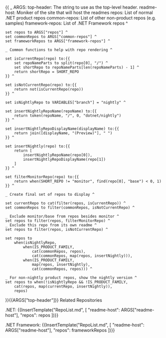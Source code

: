 {{
    _ ARGS:
      top-header: The string to use as the top-level header.
      readme-host: Moniker of the site that will host the readmes
      repos: List of normal .NET product repos
      common-repos: List of other non-product repos (e.g. samples)
      framework-repos: List of .NET Framework repos ^

    set repos to ARGS["repos"] ^
    set commonRepos to ARGS["common-repos"] ^
    set frameworkRepos to ARGS["framework-repos"] ^

    _ Common functions to help with repo rendering ^

    set isCurrentRepo(repo) to:{{
        set repoNameParts to split(repo[0], "/") ^
        set shortRepo to repoNameParts[len(repoNameParts) - 1] ^
        return shortRepo = SHORT_REPO
    }} ^

    set isNotCurrentRepo(repo) to:{{
        return not(isCurrentRepo(repo))
    }} ^

    set isNightlyRepo to VARIABLES["branch"] = "nightly" ^

    set insertNightlyRepoName(repoName) to:{{
        return token(repoName, "/", 0, "dotnet/nightly")
    }} ^

    set insertNightlyRepoDisplayName(displayName) to:{{
        return join([displayName, "(Preview)"], " ")
    }} ^

    set insertNightly(repo) to:{{
        return [
            insertNightlyRepoName(repo[0]),
            insertNightlyRepoDisplayName(repo[1])
        ]
    }} ^

    set filterMonitorRepo(repo) to:{{
        return when(SHORT_REPO != "monitor", find(repo[0], "base") < 0, 1)
    }} ^

    _ Create final set of repos to display ^

    set currentRepo to cat(filter(repos, isCurrentRepo)) ^
    set commonRepos to filter(commonRepos, isNotCurrentRepo) ^

    _ Exclude monitor/base from repos besides monitor ^
    set repos to filter(repos, filterMonitorRepo) ^
    _ Exclude this repo from its own readme ^
    set repos to filter(repos, isNotCurrentRepo) ^

    set repos to
        when(isNightlyRepo,
            when(IS_PRODUCT_FAMILY,
                cat(commonRepos, repos),
                cat(commonRepos, map(repos, insertNightly))),
            when(IS_PRODUCT_FAMILY,
                map(repos, insertNightly),
                cat(commonRepos, repos))) ^

    _ For non-nightly product repos, show the nightly version ^
    set repos to when(!isNightlyRepo && !IS_PRODUCT_FAMILY,
        cat(repos, map(currentRepo, insertNightly)),
        repos)

}}{{ARGS["top-header"]}} Related Repositories

.NET:
{{InsertTemplate("RepoList.md", [ "readme-host": ARGS["readme-host"], "repos": repos ])}}

.NET Framework:
{{InsertTemplate("RepoList.md", [ "readme-host": ARGS["readme-host"], "repos": frameworkRepos ])}}